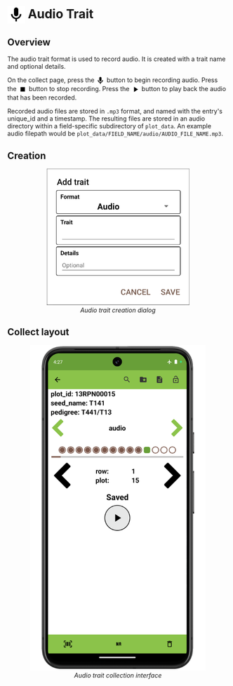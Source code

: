 <img ref="audio" style="vertical-align: middle;" src="/_static/icons/formats/microphone.png" width="40px"> Audio Trait
=========================================================================

Overview
--------

The audio trait format is used to record audio. It is created with a
trait name and optional details.

On the collect page, press the
<img ref="audio" style="vertical-align: middle;" src="/_static/icons/formats/microphone.png" width="20px"> button to
begin recording audio. Press the
<img ref="stop" style="vertical-align: middle;" src="/_static/icons/formats/stop.png" width="20px"> button to stop
recording. Press the
<img ref="play" style="vertical-align: middle;" src="/_static/icons/formats/play.png" width="20px"> button to play
back the audio that has been recorded.

Recorded audio files are stored in `.mp3` format, and named with the entry's unique_id and a
timestamp. The resulting files are stored in an audio directory within a field-specific subdirectory of `plot_data`. An example audio filepath would be `plot_data/FIELD_NAME/audio/AUDIO_FILE_NAME.mp3`.

Creation
--------

<figure align="center" class="image">
  <img src="/_static/images/traits/formats/create_audio.png" width="325px"> 
  <figcaption><i>Audio trait creation dialog</i></figcaption> 
</figure>

Collect layout
--------------

<figure align="center" class="image">
  <img src="/_static/images/traits/formats/collect_audio_framed.png" width="400px"> 
  <figcaption><i>Audio trait collection interface</i></figcaption> 
</figure>
